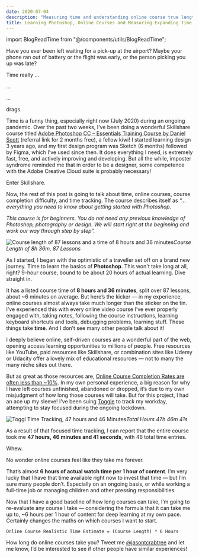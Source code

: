 ```yaml
---
date: 2020-07-04
description: "Measuring time and understanding online course true lengths. Alternative title: Time is wack, and impossible to predict."
title: Learning Photoshop, Online Courses and Measuring Expanding Time
---
```


import BlogReadTime from "@/components/utils/BlogReadTime";

<BlogReadTime readTime="2:45"/>

Have you ever been left waiting for a pick-up at the airport? Maybe your phone ran out of battery or the flight was early, or the person picking you up was late?

Time really ...

...

...

drags.

Time is a funny thing, especially right now (July 2020) during an ongoing pandemic. Over the past two weeks, I’ve been doing a wonderful Skillshare course titled [Adobe Photoshop CC – Essentials Training Course by Daniel Scott](https://skl.sh/2B9l1BA) (referral link for 2 months free), a fellow kiwi! I started learning design 3 years ago, and my first design program was Sketch (6 months) followed by Figma, which I’ve used since then. It does everything I need, is extremely fast, free, and actively improving and developing. But all the while, imposter syndrome reminded me that in order to be a designer, some competence with the Adobe Creative Cloud suite is probably necessary!

Enter Skillshare.

Now, the rest of this post is going to talk about time, online courses, course completion difficulty, and time tracking. The course describes itself as *“… everything you need to know about getting started with Photoshop.*

*This course is for beginners. You do not need any previous knowledge of Photoshop, photography or design. We will start right at the beginning and work our way through step by step”.*

![Course length of 87 lessons and a time of 8 hours and 36 minutes](https://res.cloudinary.com/jasontcrabtree/image/upload/v1593954083/Portfolio-2020/Screenshot_2020-07-03_at_21.24.39.png)*Course Length of 8h 36m, 87 Lessons*

As I started, I began with the optimistic of a traveller set off on a brand new journey. Time to learn the basics of **Photoshop**. This won't take long at all, right? 9-hour course, bound to be about 20 hours of actual learning. Dive straight in.

It has a listed course time of **8 hours and 36 minutes**, split over 87 lessons, about ~6 minutes on average. But here’s the kicker — in my experience, online courses almost always take much longer than the sticker on the tin. I’ve experienced this with every online video course I’ve ever properly engaged with, taking notes, following the course instructions, learning keyboard shortcuts and tools, debugging problems, learning stuff. These things take **time**. And I don’t see many other people talk about it!

I deeply believe online, self-driven courses are a wonderful part of the web, opening access learning opportunities to millions of people. Free resources like YouTube, paid resources like Skillshare, or combination sites like Udemy or Udacity offer a lovely mix of educational resources — not to many the many niche sites out there.

But as great as those resources are, [Online Course Completion Rates are often less than ~10%](https://elearningindustry.com/increase-completion-rates-online-course-5-ways). In my own personal experience, a big reason for why I have left courses unfinished, abandoned or dropped, it’s due to my own misjudgment of how long those courses will take. But for this project, I had an ace up my sleeve! I’ve been suing [Toggle](https://toggl.com/) to track my workday, attempting to stay focused during the ongoing lockdown.

![Toggl Time Tracking, 47 hours and 46 Minutes](https://res.cloudinary.com/jasontcrabtree/image/upload/v1593963916/Portfolio-2020/Screenshot_2020-07-05_at_16.44.59.png)*Total Hours 47h 46m 41s*

As a result of that focused time tracking, I can report that the entire course took me **47 hours, 46 minutes and 41 seconds**, with 46 total time entries.

Whew.

No wonder online courses feel like they take me forever.

That’s almost **6 hours of actual watch time per 1 hour of content**. I’m very lucky that I have that time available right now to invest that time — but I’m sure many people don’t. Especially on an ongoing basis, or while working a full-time job or managing children and other pressing responsibilities.

Now that I have a good baseline of how long courses can take, I’m going to re-evaluate any course I take — considering the formula that it can take me up to,  ~6 hours per 1 hour of content for deep learning at my own pace. Certainly changes the maths on which courses I want to start.

`Online Course Realistic Time Estimate = (Course Length) * 6 Hours`

How long do online courses take you? Tweet me [@jasontcrabtree](https://twitter.com/@jasontcrabtree) and let me know, I’d be interested to see if other people have similar experiences!
